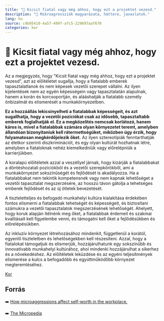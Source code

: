```yaml
---
title: "🚫 Kicsit fiatal vagy még ahhoz, hogy ezt a projektet vezesd."
description: "🚫 Mikroagressziók magyarázata, háttere, javaslatok."
lang: hu
source: c4b95410-4a57-499f-afc5-229697aaf670
categories: kor
---
```


<div class="wiki-content agression-title">

# 🚫 Kicsit fiatal vagy még ahhoz, hogy ezt a projektet vezesd.

Az a megjegyzés, hogy "Kicsit fiatal vagy még ahhoz, hogy ezt a projektet vezesd", azt az előítéletet sugallja, hogy a fiatalabb emberek tapasztalatlanok és nem képesek vezetői szerepet vállalni. Az ilyen kijelentések nem az egyén képességein vagy tapasztalatán alapulnak, hanem a korán és korcsoportján, és alááshatják a fiatalabb személy önbizalmát és elismerését a munkakörnyezetben.

**Ez a hozzáállás lekicsinyelheti a fiatalabbak képességeit, és azt sugallhatja, hogy a vezetői pozíciókat csak az idősebb, tapasztaltabb emberek foglalhatják el. Ez a megközelítés nemcsak korlátozó, hanem káros is, mivel a fiatalabbak számára olyan környezetet teremt, amelyben állandóan bizonyítaniuk kell rátermettségüket, miközben úgy érzik, hogy folyamatosan megkérdőjelezik őket.** Az ilyen sztereotípiák fenntarthatják az életkor szerinti diszkriminációt, és egy olyan kultúrát hozhatnak létre, amelyben a fiataloknak nehéz kiemelkedniük vagy előrelépniük a karrierjükben.

A koralapú előítéletek azzal a veszéllyel járnak, hogy kizárják a fiatalabbakat a döntéshozatali pozíciókból és a vezetői szerepkörökből, ami a munkakörnyezet sokszínűségét és fejlődését is akadályozza. Ha a fiatalabbakat nem tekintik kompetensnek vagy nem kapnak lehetőséget a vezetői tapasztalat megszerzésére, az hosszú távon gátolja a tehetséges emberek fejlődését és az új ötletek bevezetését.

A tiszteletteljes és befogadó munkahelyi kultúra kialakítása érdekében fontos elismerni a fiatalabbak tehetségét és képességeit, és biztosítani számukra a vezetői tapasztalatok megszerzésének lehetőségét. Ahelyett, hogy koruk alapján ítélnénk meg őket, a fiatalabbak érdemeit és szakmai kvalitásait kell figyelembe venni, és támogatni kell őket a fejlődésükben és előrelépésükben.

Az inkluzív környezet létrehozásához mindenkit, függetlenül a korától, egyenlő tiszteletben és lehetőségekben kell részesíteni. Azzal, hogy a fiatalokat támogatjuk és elismerjük, hozzájárulhatunk egy sokszínűbb és innovatívabb munkahelyi kultúrához, ahol mindenki hozzájárulhat a sikerhez és a növekedéshez. Az előítéletek leküzdése és az egyéni teljesítmények elismerése a kulcs a befogadóbb és együttműködőbb környezet megteremtéséhez.

<div class="categories">

[Kor](/#/entry?id=kor)

</div>

## Forrás

➡️ [How microaggressions affect self-worth in the workplace.](https://www.inhersight.com/blog/microaggressions/affect-self-worth-in-the-workplace )

➡️ [The Micropedia](https://www.themicropedia.org/)


</div>
